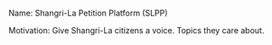 Name: Shangri-La Petition Platform (SLPP)

Motivation: 
Give Shangri-La citizens a voice. Topics they care about.


